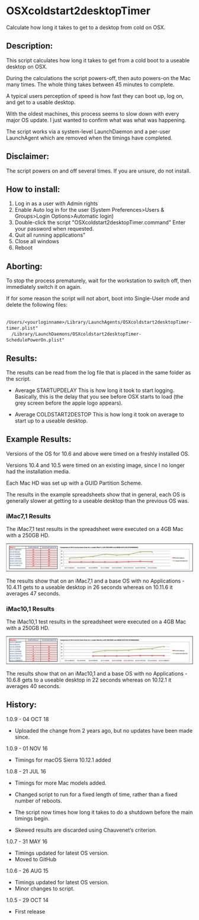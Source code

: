 # OSXcoldstart2desktopTimer
Calculate how long it takes to get to a desktop from cold on OSX.

## Description:

This script calculates how long it takes to get from a cold boot to a useable desktop on OSX.

During the calculations the script powers-off, then auto powers-on the Mac many times. The whole thing takes between 45 minutes to complete.

A typical users perception of speed is how fast they can boot up, log on, and get to a usable desktop. 

With the oldest machines, this process seems to slow down with every major OS update. I just wanted to confirm what was what was happening.

The script works via a system-level LaunchDaemon and a per-user LaunchAgent which are removed when the timings have completed.

## Disclaimer:
The script powers on and off several times. If you are unsure, do not install.

## How to install:

1. Log in as a user with Admin rights
2. Enable Auto log in for the user
   (System Preferences>Users & Groups>Login Options>Automatic login)
3. Double-click the script "OSXcoldstart2desktopTimer.command"
   Enter your password when requested.
4. Quit all running applications"
5. Close all windows
6. Reboot

## Aborting:

To stop the process prematurely, wait for the workstation to switch off, then immediately switch it on again.

If for some reason the script will not abort, boot into Single-User mode and delete the following files:

	  /Users/<yourloginname>/Library/LaunchAgents/OSXcoldstart2desktopTimer-timer.plist"
	  /Library/LaunchDaemons/OSXcoldstart2desktopTimer-SchedulePowerOn.plist"
  
## Results:

The results can be read from the log file that is placed in the same folder as the script.

- Average STARTUPDELAY
  This is how long it took to start logging. Basically, this is the delay that you see before OSX starts to load (the grey screen before the apple logo appears).

- Average COLDSTART2DESTOP
  This is how long it took on average to start up to a useable desktop.

## Example Results:

Versions of the OS for 10.6 and above were timed on a freshly installed OS.

Versions 10.4 and 10.5 were timed on an existing image, since I no longer had the installation media.

Each Mac HD was set up with a GUID Partition Scheme.

The results in the example spreadsheets show that in general, each OS is generally slower at getting to a useable desktop than the previous OS was.

### iMac7,1 Results

The iMac7,1 test results in the spreadsheet were executed on a 4GB Mac with a 250GB HD. 

![AD Group Members Tab, Members](Results-iMac7v1.png "Timings")

The results show that on an iMac7,1 and a base OS with no Applications - 10.4.11 gets to a useable desktop in 26 seconds whereas on 10.11.6 it averages 47 seconds.

### iMac10,1 Results

The iMac10,1 test results in the spreadsheet were executed on a 4GB Mac with a 250GB HD. 

![AD Group Members Tab, Members](Results-iMac10v1.png "Timings")

The results show that on an iMac10,1 and a base OS with no Applications - 10.6.8 gets to a useable desktop in 22 seconds whereas on 10.12.1 it averages 40 seconds.

## History:

1.0.9 - 04 OCT 18

* Uploaded the change from 2 years ago, but no updates have been made since.

1.0.9 - 01 NOV 16

* Timings for macOS Sierra 10.12.1 added

1.0.8 - 21 JUL 16

* Timings for more Mac models added.

* Changed script to run for a fixed length of time, rather than a fixed number of reboots.

* The script now times how long it takes to do a shutdown before the main timings begin.

* Skewed results are discarded using Chauvenet’s criterion.

1.0.7 - 31 MAY 16

* Timings updated for latest OS version.
* Moved to GitHub

1.0.6 - 26 AUG 15

* Timings updated for latest OS version.
* Minor changes to script.

1.0.5 - 29 OCT 14

* First release
